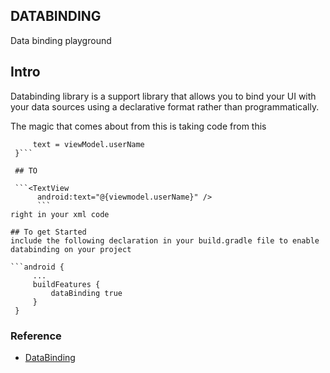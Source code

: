 ## DATABINDING
Data binding playground

## Intro
Databinding library is a support library that allows you to bind your UI with your data sources using a declarative format rather than programmatically.

The magic that comes about from this is taking code from this
```findViewById<TextView>(R.id.sample_text).apply {
     text = viewModel.userName
 }```

 ## TO

 ```<TextView
      android:text="@{viewmodel.userName}" />
      ```
right in your xml code

## To get Started
include the following declaration in your build.gradle file to enable databinding on your project

```android {
     ...
     buildFeatures {
         dataBinding true
     }
 }
 ```

 ### Reference

 - [DataBinding](https://developer.android.com/topic/libraries/data-binding)